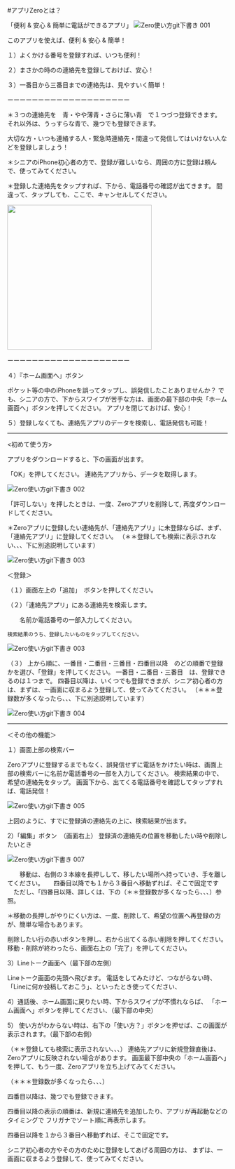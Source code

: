 #アプリZeroとは？

「便利 & 安心 & 簡単に電話ができるアプリ」
![Zero使い方git下書き 001](https://user-images.githubusercontent.com/101084603/197389310-5fbfc285-5499-4f03-ac31-1ecface9945a.jpeg)

このアプリを使えば、便利 & 安心 & 簡単！

１）よくかける番号を登録すれば、いつも便利！

２）まさかの時のの連絡先を登録しておけば、安心！

３）一番目から三番目までの連絡先は、見やすいく簡単！

ーーーーーーーーーーーーーーーーーーーー
 
＊３つの連絡先を　青・やや薄青・さらに薄い青　で１つづつ登録できます。
それ以外は、うっすらな青で、幾つでも登録できます。

大切な方・いつも連絡する人・緊急時連絡先・間違って発信してはいけない人などを登録しましょう！

＊シニアのiPhone初心者の方で、登録が難しいなら、周囲の方に登録は頼んで、使ってみてください。

＊登録した連絡先をタップすれば、下から、電話番号の確認が出てきます。
  間違って、タップしても、ここで、キャンセルしてください。
   
<img width=330 src=https://user-images.githubusercontent.com/101084603/197141548-5371b959-3060-41aa-b78b-c139d83bec56.PNG>
 
ーーーーーーーーーーーーーーーーーーーー
  
４）『ホーム画面へ」ボタン
    
   ポケット等の中のiPhoneを誤ってタップし、誤発信したことありませんか？
   でも、シニアの方で、下からスワイプが苦手な方は、画面の最下部の中央「ホーム画面へ」ボタンを押してください。
   アプリを閉じておけば、安心！

５）登録しなくても、連絡先アプリのデータを検索し、電話発信も可能！

---------

<初めて使う方>

アプリをダウンロードすると、下の画面が出ます。

「OK」を押してください。
連絡先アプリから、データを取得します。

![Zero使い方git下書き 002](https://user-images.githubusercontent.com/101084603/197389490-d87baeb9-5212-45f6-8062-b82c584e1b65.jpeg)

「許可しない」を押したときは、一度、Zeroアプリを削除して,
 再度ダウンロードしてください。

＊Zeroアプリに登録したい連絡先が、「連絡先アプリ」に未登録ならば、まず、「連絡先アプリ」に登録してください。
（＊＊登録しても検索に表示されない、、、下に別途説明しています）


![Zero使い方git下書き 003](https://user-images.githubusercontent.com/101084603/197389377-e2e8811c-b231-4c97-a9e3-fb405f69819d.jpeg)


＜登録＞

（１）画面左上の「追加」　ボタンを押してください。

（２）「連絡先アプリ」にある連絡先を検索します。

　　名前か電話番号の一部入力してください。
  
    検索結果のうち、登録したいものをタップしてください。
  
![Zero使い方git下書き 003](https://user-images.githubusercontent.com/101084603/197132012-273c4f61-1c0a-41c4-a7c1-61996081a76d.jpeg)

（３） 上から順に、一番目・二番目・三番目・四番目以降　のどの順番で登録かを選び、「登録」を押してください。
一番目・二番目・三番目　は、登録できるのは１つまで。
四番目以降は、いくつでも登録できまが、シニア初心者の方は、まずは、一画面に収まるよう登録して、使ってみてください。
（＊＊＊登録数が多くなったら、、、下に別途説明しています）

![Zero使い方git下書き 004](https://user-images.githubusercontent.com/101084603/197132460-c145bb1a-a56a-40d2-b824-67eb1336b029.jpeg)

---------
＜その他の機能＞

１）画面上部の検索バー
   
   Zeroアプリに登録するまでもなく、誤発信せずに電話をかけたい時は、画面上部の検索バーに名前か電話番号の一部を入力してください。
   検索結果の中で、希望の連絡先をタップ。
   画面下から、出てくる電話番号を確認してタップすれば、電話発信！
   
   ![Zero使い方git下書き 005](https://user-images.githubusercontent.com/101084603/197328098-cfffede2-b8b4-4fa1-b696-18e3eb1948b5.jpeg)


 上図のように、すでに登録済の連絡先の上に、検索結果が出ます。
 
 
 2）「編集」ボタン　（画面右上）
  登録済の連絡先の位置を移動したい時や削除したいとき
  
  ![Zero使い方git下書き 007](https://user-images.githubusercontent.com/101084603/197389524-28418a08-aed5-4e79-9ede-1a75160b858c.jpeg)

　　移動は、右側の３本線を長押しして、移したい場所へ持っていき、手を離してください。
 　 四番目以降でも１から３番目へ移動ずれば、そこで固定です
  　ただし、「四番目以降、詳しくは、下の（＊＊登録数が多くなったら、、、）参照。
   
   ＊移動の長押しがやりにくい方は、一度、削除して、希望の位置へ再登録の方が、簡単な場合もあります。
   
   削除したい行の赤いボタンを押し、右から出てくる赤い削除を押してください。
   移動・削除が終わったら、画面右上の「完了」を押してください。  
          
3）Lineトーク画面へ（最下部の左側）
   
   Lineトーク画面の先頭へ飛びます。
   電話をしてみたけど、つながらない時、「Lineに何か投稿しておこう」、といったとき使ってください、   

4）通話後、ホーム画面に戻りたい時、下からスワイプが不慣れならば、
  「ホーム画面へ」ボタンを押してください、（最下部の中央）
       
5） 使い方がわからない時は、右下の「使い方？」ボタンを押せば、この画面が表示されます。（最下部の右側）






（＊＊登録しても検索に表示されない、、、）
連絡先アプリに新規登録直後は、Zeroアプリに反映されない場合があります。
画面最下部中央の「ホーム画面へ」を押して、もう一度、Zeroアプリを立ち上げてみてください。

（＊＊＊登録数が多くなったら、、、）

四番目以降は、幾つでも登録できます。

四番目以降の表示の順番は、新規に連絡先を追加したり、アプリが再起動などのタイミングで
フリガナでソート順に再表示します。

四番目以降を１から３番目へ移動ずれば、そこで固定です。

シニア初心者の方やその方のために登録をしてあげる周囲の方は、
まずは、一画面に収まるよう登録して、使ってみてください。

 
